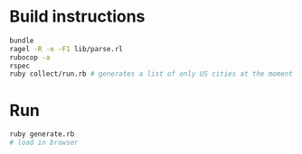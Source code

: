 # Build instructions

```sh
bundle
ragel -R -e -F1 lib/parse.rl
rubocop -a
rspec
ruby collect/run.rb # generates a list of only US cities at the moment
```

# Run

```sh
ruby generate.rb
# load in browser
```
